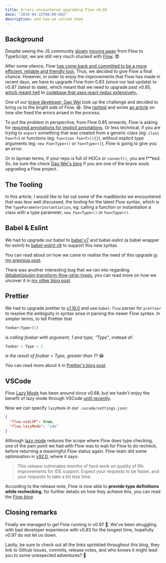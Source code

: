 ```yaml
---
title: Errors encountered upgrading Flow v0.85
date: "2019-04-22T08:00:00Z"
description: and how we solved them
---
```


## Background

Despite seeing the JS community [slowly](https://medium.com/entria/incremental-migration-to-typescript-on-a-flowtype-codebase-515f6490d92d) [moving away](https://davidgomes.com/porting-30k-lines-of-code-from-flow-to-typescript/) from Flow to TypeScript, we are still very much stucked with [Flow](https://flow.org/). 😨

After some silence, Flow [has come back and committed to be a more efficient, reliable and friendly tool.](https://medium.com/flow-type/what-the-flow-team-has-been-up-to-54239c62004f) Thus, we decided to give Flow a final chance. However, in order to enjoy the improvements that Flow has made in recent days, we have to upgrade Flow from 0.83 (since our last update) to v0.97 (latest to date), which meant that we need to upgrade past v0.85, [which meant hell](https://github.com/facebook/flow/issues/7493) to [codebase that uses react-redux extensively.](https://github.com/flow-typed/flow-typed/issues/2946).

One of our [brave developer, Gao Wei](https://wgao19.cc/) took up the challenge and decided to bring us to the bright side of Flow. 😅. She [twitted](https://twitter.com/wgao19/status/1115969686758248448) and wrote [an article](https://dev.wgao19.cc/2019-04-17__making-flow-happy-after-0.85/) on how she fixed the errors arised in the process.

To put the problem in perspective, from Flow 0.85 onwards, Flow is asking for [required annotations for implicit annotations](https://medium.com/flow-type/asking-for-required-annotations-64d4f9c1edf8). Or less technical, if you are trying to `export` something that was created from a generic class (eg: `class Foo<T>`) or functions (eg: `function foo<T>(){}`), without explicit type arguments (eg: `new Foo<Type>()` or `foo<Type>()`), Flow is going to give you an error.

Or in layman terms, if your repo is full of HOCs or `connect()`, you are f**ked. So, be sure the check [Gao Wei's blog](https://dev.wgao19.cc/2019-04-17__making-flow-happy-after-0.85/) if you are one of the brave souls upgrading a Flow project.

<!-- TODO: count how many lines of code with flow annotation -->

## The Tooling

In this article, I would like to list out some of the  roadblocks we encountered that was less well discussed, the tooling for the latest Flow syntax, which is the `TypeParameterInstantiation`, eg: calling a function or instantiation a class with a type parameter, `new Foo<Type>()` or `foo<Type>()`.

## Babel & Eslint
We had to upgrade our babel to [babel v7](https://babeljs.io/docs/en/v7-migration) and babel-eslint (a babel wrapper for eslint) to [babel-eslint v9](https://github.com/babel/babel-eslint/releases/tag/v9.0.0) to support this new syntax.

You can read about on how we came to realise the need of this upgrade [in my previous post](
https://lihautan.com/eslint-for-flow-explicit-type-argument-syntax/).

There was another interesting bug that we ran into regarding [@babel/plugin-transform-flow-strip-types](https://babeljs.io/docs/en/babel-plugin-transform-flow-strip-types), you can read more on how we uncover it in [my other blog post](/parsing-error-flow-type-parameter-instantiation/). <!-- TODO: -->

## Prettier
We had to upgrade prettier to [v1.16.0](https://prettier.io/blog/2019/01/20/1.16.0.html) and use `babel-flow` parser for `prettier` to resolve the ambiguity in syntax arise in parsing the newer Flow syntax. In simpler terms, to tell Prettier that

```js
foobar<Type>(1)
```

is _calling foobar with argument, 1 and type, "Type"_, instead of:

```js
foobar < Type > 1
```

_is the result of foobar < Type, greater than 1?_ 😂

You can read more about it in [Prettier's blog post](https://prettier.io/blog/2019/01/20/1.16.0.html#add-babel-flow-parser-5685-by-ikatyang).

## VSCode

Flow [Lazy Mode](https://github.com/facebook/flow/commit/3c0a2bbd118206a0a73a1a4d18375122c4ae1955#diff-7af8df070df39a5abb64109dcad2cc99) has been around since v0.68, but we hadn't enjoy the benefit of lazy mode through VSCode [until recently](https://github.com/flowtype/flow-for-vscode/commit/9c1440068f8faee95e487fc9f69b5f5ffed64bf1#diff-04c6e90faac2675aa89e2176d2eec7d8).

Now we can specify `lazyMode` in our `.vscode/settings.json`:

```json
{
  "flow.useLSP": true,
  "flow.lazyMode": "ide"
}
```

Although [lazy mode](https://flow.org/en/docs/lang/lazy-modes/) reduces the scope where Flow does type checking, one of the pain point we had with Flow was to wait for Flow to do recheck, before returning a meaningful Flow status again. Flow team did some optimisation in [v92.0](https://github.com/facebook/flow/releases/tag/v0.92.0), where it says:

> This release culminates months of hard work on quality of life improvements for IDE support.
Expect your requests to be faster, and your requests to take a bit less time.

According to the release note, Flow is now able to **provide type definitions while rechecking**, for further details on how they achieve this, you can read the [Flow blog](https://medium.com/flow-type/a-more-responsive-flow-1a8cb01aec11)

## Closing remarks

Finally we managed to get Flow running in v0.97 🎉. We've been struggling with bad developer experience with v0.83 for the longest time, hopefully v0.97 do not let us down.

Lastly, be sure to check out all the links sprinkled throughout this blog, they link to Github issues, commits, release notes, and who knows it might lead you to some unexpected adventures? 🤷‍